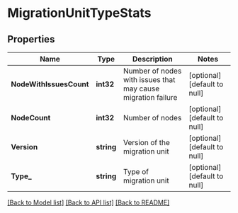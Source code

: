 # MigrationUnitTypeStats

## Properties
Name | Type | Description | Notes
------------ | ------------- | ------------- | -------------
**NodeWithIssuesCount** | **int32** | Number of nodes with issues that may cause migration failure | [optional] [default to null]
**NodeCount** | **int32** | Number of nodes | [optional] [default to null]
**Version** | **string** | Version of the migration unit | [optional] [default to null]
**Type_** | **string** | Type of migration unit | [optional] [default to null]

[[Back to Model list]](../README.md#documentation-for-models) [[Back to API list]](../README.md#documentation-for-api-endpoints) [[Back to README]](../README.md)

